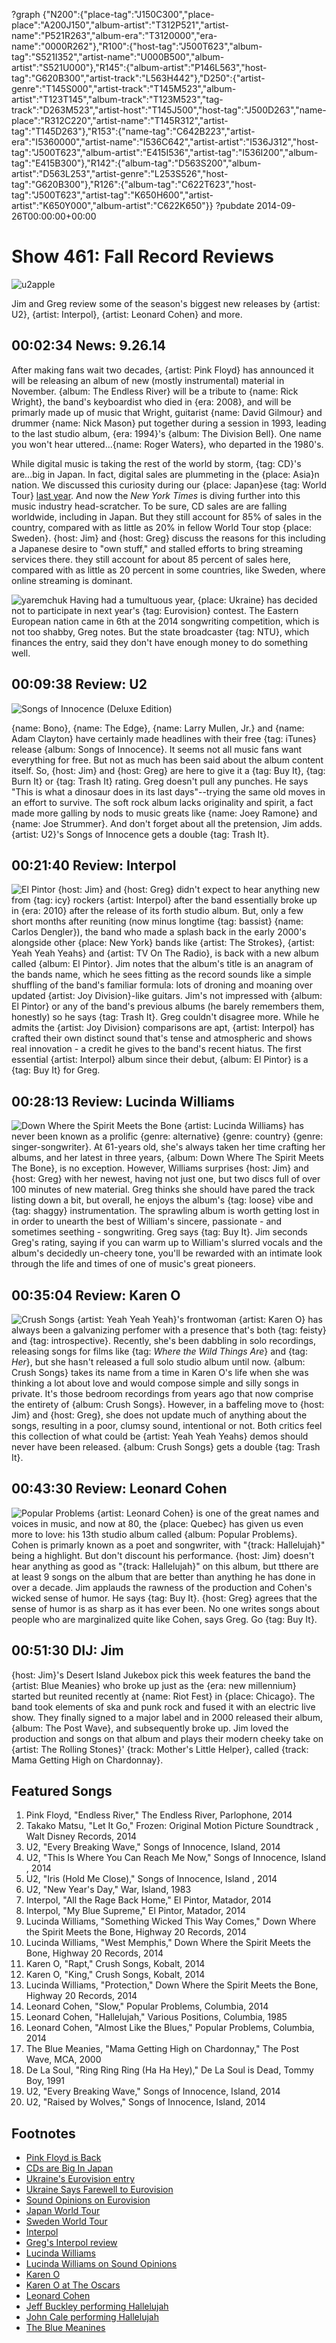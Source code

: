 ?graph {"N200":{"place-tag":"J150C300","place-place":"A200J150","album-artist":"T312P521","artist-name":"P521R263","album-era":"T3120000","era-name":"0000R262"},"R100":{"host-tag":"J500T623","album-tag":"S521I352","artist-name":"U000B500","album-artist":"S521U000"},"R145":{"album-artist":"P146L563","host-tag":"G620B300","artist-track":"L563H442"},"D250":{"artist-genre":"T145S000","artist-track":"T145M523","album-artist":"T123T145","album-track":"T123M523","tag-track":"D263M523","artist-host":"T145J500","host-tag":"J500D263","name-place":"R312C220","artist-name":"T145R312","artist-tag":"T145D263"},"R153":{"name-tag":"C642B223","artist-era":"I5360000","artist-name":"I536C642","artist-artist":"I536J312","host-tag":"J500T623","album-artist":"E415I536","artist-tag":"I536I200","album-tag":"E415B300"},"R142":{"album-tag":"D563S200","album-artist":"D563L253","artist-genre":"L253S526","host-tag":"G620B300"},"R126":{"album-tag":"C622T623","host-tag":"J500T623","artist-tag":"K650H600","artist-artist":"K650Y000","album-artist":"C622K650"}}
?pubdate 2014-09-26T00:00:00+00:00

# Show 461: Fall Record Reviews
![u2apple](http://static.soundopinions.org/images/2014/reviews_web.jpg)

Jim and Greg review some of the season's biggest new releases by {artist: U2}, {artist: Interpol}, {artist: Leonard Cohen} and more. 


## 00:02:34 News: 9.26.14
After making fans wait two decades, {artist: Pink Floyd} has announced it will be releasing an album of new (mostly instrumental) material in November. {album: The Endless River} will be a tribute to {name: Rick Wright}, the band's keyboardist who died in {era: 2008}, and will be primarly made up of music that Wright, guitarist {name: David Gilmour} and drummer {name: Nick Mason} put together during a session in 1993,  leading to the last studio album, {era: 1994}'s {album: The Division Bell}. One name you won't hear uttered...{name: Roger Waters}, who departed in the 1980's.

While digital music is taking the rest of the world by storm, {tag: CD}'s are...big in Japan. In fact, digital sales are plummeting in the {place: Asia}n nation. We discussed this curiosity during our {place: Japan}ese {tag: World Tour} [last year](http://www.soundopinions.org/show/388/). And now the *New York Times* is diving further into this music industry head-scratcher. To be sure, CD sales are are falling worldwide, including in Japan. But they still account for 85% of sales in the country, compared with as little as 20% in fellow World Tour stop {place: Sweden}. {host: Jim} and {host: Greg} discuss the reasons for this including a Japanese desire to "own stuff," and stalled efforts to bring streaming services there.  they still account for about 85 percent of sales here, compared with as little as 20 percent in some countries, like Sweden, where online streaming is dominant.

![yaremchuk](http://static.soundopinions.org/images/2014/maria%20yaremchuk.jpg)
Having had a tumultuous year, {place: Ukraine} has decided not to participate in next year's {tag: Eurovision} contest. The Eastern European nation came in 6th at the 2014 songwriting competition, which is not too shabby, Greg notes. But the state broadcaster {tag: NTU}, which finances the entry, said they don't have enough money to do something well. 

## 00:09:38 Review: U2
![Songs of Innocence (Deluxe Edition)](http://is4.mzstatic.com/image/thumb/Music3/v4/ee/b5/2a/eeb52a25-1b8d-7aa7-4667-d4f72a3afac9/UMG_cvrart_00602547069160_01_RGB72_1500x1500_14UMGIM39480.jpg/600x600bb-85.jpg "78500/928591856")

{name: Bono}, {name: The Edge}, {name: Larry Mullen, Jr.} and {name: Adam Clayton} have certainly made headlines with their free {tag: iTunes} release {album: Songs of Innocence}. It seems not all music fans want everything for free. But not as much has been said about the album content itself. So, {host: Jim} and {host: Greg} are here to give it a {tag: Buy It}, {tag: Burn It} or {tag: Trash It} rating. Greg doesn't pull any punches. He says "This is what a dinosaur does in its last days"--trying the same old moves in an effort to survive. The soft rock album lacks originality and spirit, a fact made more galling by nods to music greats like {name: Joey Ramone} and {name: Joe Strummer}. And don't forget about all the pretension, Jim adds. {artist: U2}'s Songs of Innocence gets a double {tag: Trash It}. 

## 00:21:40 Review: Interpol
![El Pintor](http://is5.mzstatic.com/image/thumb/Music2/v4/7e/e1/ca/7ee1caf0-c235-e002-2fb7-98cd4f92d9e7/source/600x600bb.jpg "2960765/884131361")
{host: Jim} and {host: Greg} didn't expect to hear anything new from {tag: icy} rockers {artist: Interpol} after the band essentially broke up in {era: 2010} after the release of its forth studio album. But, only a few short months after reuniting (now minus longtime {tag: bassist} {name: Carlos Dengler}), the band who made a splash back in the early 2000's alongside other {place: New York} bands like {artist: The Strokes}, {artist: Yeah Yeah Yeahs} and {artist: TV On The Radio}, is back with a new album called {album: El Pintor}. Jim notes that the album's title is an anagram of the bands name, which he sees fitting as the record sounds like a simple shuffling of the band's familiar formula: lots of droning and moaning over updated {artist: Joy Division}-like guitars. Jim's not impressed with {album: El Pintor} or any of the band's previous albums (he barely remembers them, honestly) so he says {tag: Trash It}. Greg couldn't disagree more. While he admits the {artist: Joy Division} comparisons are apt, {artist: Interpol} has crafted their own distinct sound that's tense and atmospheric and shows real innovation - a credit he gives to the band's recent hiatus. The first essential {artist: Interpol} album since their debut, {album: El Pintor} is a {tag: Buy It} for Greg.

## 00:28:13 Review: Lucinda Williams 
![Down Where the Spirit Meets the Bone](http://is3.mzstatic.com/image/thumb/Music3/v4/c5/03/54/c5035492-4f60-972b-e85f-1555a81f5dc4/source/600x600bb.jpg "267658/915095610")
{artist: Lucinda Williams} has never been known as a prolific {genre: alternative} {genre: country} {genre: singer-songwriter}. At 61-years old, she's always taken her time crafting her albums, and her latest in three years, {album: Down Where The Spirit Meets The Bone}, is no exception. However, Williams surprises {host: Jim} and {host: Greg} with her newest, having not just one, but two discs full of over 100 minutes of new material. Greg thinks she should have pared the track listing down a bit, but overall, he enjoys the album's {tag: loose} vibe and {tag: shaggy} instrumentation. The sprawling album is worth getting lost in in order to unearth the best of William's sincere, passionate - and sometimes seething - songwriting. Greg says {tag: Buy It}. Jim seconds Greg's rating, saying if you can warm up to William's slurred vocals and the album's decidedly un-cheery tone, you'll be rewarded with an intimate look through the life and times of one of music's great pioneers.

## 00:35:04 Review: Karen O
![Crush Songs](http://cdn.pitchfork.com/albums/21027/a1a5ee1c.jpg "199356498/897474203")
{artist: Yeah Yeah Yeah}'s  frontwoman {artist: Karen O} has always been a galvanizing perfomer with a presence that's both {tag: feisty} and {tag: introspective}. Recently, she's been dabbling in solo recordings, releasing songs for films like {tag: *Where the Wild Things Are*} and {tag: *Her*}, but she hasn't released a full solo studio album until now. {album: Crush Songs} takes its name from a time in Karen O's life when she was thinking a lot about love and would compose simple and silly songs in private. It's those bedroom recordings from years ago that now comprise the entirety of {album: Crush Songs}. However, in a baffeling move to {host: Jim} and {host: Greg}, she does not update much of anything about the songs, resulting in a poor, clumsy sound, intentional or not. Both critics feel this collection of what could be {artist: Yeah Yeah Yeahs} demos should never have been released. {album: Crush Songs} gets a double {tag: Trash It}. 

## 00:43:30 Review: Leonard Cohen
![Popular Problems](http://is3.mzstatic.com/image/thumb/Music3/v4/bf/3b/1f/bf3b1f5b-3cbe-53e2-d5f1-4ee595ff9fb1/source/600x600bb.jpg "485677/907518576")
{artist: Leonard Cohen} is one of the great names and voices in music, and now at 80, the {place: Quebec} has given us even more to love: his 13th studio album called {album: Popular Problems}. Cohen is primarly known as a poet and songwriter, with "{track: Hallelujah}" being a highlight.  But don't discount his performance. {host: Jim} doesn't hear anything as good as "{track: Hallelujah}" on this album, but tthere are at least 9 songs on the album that are better than anything he has done in over a decade. Jim applauds the rawness of the production and Cohen's wicked sense of humor. He says {tag: Buy It}. {host: Greg} agrees that the sense of humor is as sharp as it has ever been. No one writes songs about people who are marginalized quite like Cohen, says Greg. Go {tag: Buy It}.

## 00:51:30 DIJ: Jim
{host: Jim}'s Desert Island Jukebox pick this week features the band the {artist: Blue Meanies} who broke up just as the {era: new millennium} started but reunited recently at {name: Riot Fest} in {place: Chicago}. The band took elements of ska and punk rock and fused it with an electric live show. They finally signed to a major label and in 2000 released their album, {album: The Post Wave}, and subsequently broke up. Jim loved the production and songs on that album and plays their modern cheeky take on {artist: The Rolling Stones}' {track: Mother's Little Helper}, called {track: Mama Getting High on Chardonnay}. 

## Featured Songs

1. Pink Floyd, "Endless River," The Endless River, Parlophone, 2014
1. Takako Matsu, "Let It Go," Frozen: Original Motion Picture Soundtrack , Walt Disney Records, 2014
1. U2, "Every Breaking Wave," Songs of Innocence, Island, 2014
1. U2, "This Is Where You Can Reach Me Now," Songs of Innocence, Island , 2014 
1. U2, "Iris (Hold Me Close)," Songs of Innocence, Island , 2014
1. U2, "New Year's Day," War, Island, 1983
1. Interpol, "All the Rage Back Home," El Pintor, Matador, 2014
1. Interpol, "My Blue Supreme," El Pintor, Matador, 2014
1. Lucinda Williams, "Something Wicked This Way Comes," Down Where the Spirit Meets the Bone, Highway 20 Records, 2014
1. Lucinda Williams, "West Memphis," Down Where the Spirit Meets the Bone, Highway 20 Records, 2014
1. Karen O, "Rapt," Crush Songs, Kobalt, 2014
1. Karen O, "King," Crush Songs, Kobalt, 2014
1. Lucinda Williams, "Protection," Down Where the Spirit Meets the Bone, Highway 20 Records, 2014
1. Leonard Cohen, "Slow," Popular Problems, Columbia, 2014 
1. Leonard Cohen, "Hallelujah," Various Positions, Columbia, 1985
1. Leonard Cohen, "Almost Like the Blues," Popular Problems, Columbia, 2014
1. The Blue Meanies, "Mama Getting High on Chardonnay," The Post Wave, MCA, 2000
1. De La Soul, "Ring Ring Ring (Ha Ha Hey)," De La Soul is Dead, Tommy Boy, 1991
1. U2, "Every Breaking Wave," Songs of Innocence, Island, 2014
1. U2, "Raised by Wolves," Songs of Innocence, Island, 2014




## Footnotes
- [Pink Floyd is Back](http://www.latimes.com/entertainment/music/posts/la-et-ms-pink-floyd-release-date-new-album-the-endless-river-20140922-story.html)
- [CDs are Big In Japan](http://www.nytimes.com/2014/09/17/business/media/cd-loving-japan-resists-move-to-digital-music-.html)
- [Ukraine's Eurovision entry](https://www.youtube.com/watch?v=sdAf2EjhRiE)
- [Ukraine Says Farewell to Eurovision](http://www.bbc.com/news/entertainment-arts-29280319)
- [Sound Opinions on Eurovision](http://www.soundopinions.org/show/438)
- [Japan World Tour](http://www.soundopinions.org/show/388/)
- [Sweden World Tour](http://www.soundopinions.org/show/379/)
- [Interpol](http://interpolnyc.com/)
- [Greg's Interpol review](http://www.chicagotribune.com/entertainment/music/kot/ct-interpol-el-pintor-review-20140908-column.html)
- [Lucinda Williams](http://lucindawilliams.com/splash-page/)
- [Lucinda Williams on Sound Opinions](http://www.soundopinions.org/show/380)
- [Karen O](http://www.karenomusic.com/)
- [Karen O at The Oscars](http://vimeo.com/88115559)
- [Leonard Cohen](http://www.leonardcohen.com/us/splash)
- [Jeff Buckley performing Hallelujah](https://www.youtube.com/watch?v=y8AWFf7EAc4)
- [John Cale performing Hallelujah](https://www.youtube.com/watch?v=Nzu4LE667VM)
- [The Blue Meanines](https://www.facebook.com/pages/Blue-Meanies-Chicago-IL-USA/296337077353)
